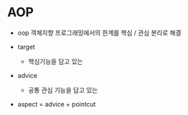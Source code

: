 # AOP 

- oop 객체지향 프로그래밍에서의 한계를 핵심 / 관심 분리로 해결 

- target 

    - 핵심기능을 담고 있는 

- advice 

    - 공통 관심 기능을 담고 있는 

- aspect = advice + pointcut 

